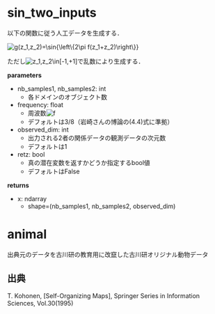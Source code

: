 # sin_two_inputs
以下の関数に従う人工データを生成する．

<img src="https://latex.codecogs.com/gif.latex?g(z_1,z_2)=\sin{\left\{2\pi&space;f(z_1&plus;z_2)\right\}}" title="g(z_1,z_2)=\sin{\left\{2\pi f(z_1+z_2)\right\}}" />

ただし<img src="https://latex.codecogs.com/gif.latex?z_1,z_2\in[-1,&plus;1]" title="z_1,z_2\in[-1,+1]" />で乱数により生成する．

**parameters**
- nb_samples1, nb_samples2: int
   - 各ドメインのオブジェクト数
- frequency: float
   - 周波数<img src="https://latex.codecogs.com/gif.latex?f" title="f" />
   - デフォルトは3/8（岩崎さんの博論の(4.4)式に準拠）
- observed_dim: int
   - 出力される2者の関係データの観測データの次元数
   - デフォルトは1
- retz: bool
   - 真の潜在変数を返すかどうか指定するbool値
   - デフォルトはFalse
   
   
**returns**
- x: ndarray
   - shape=(nb_samples1, nb_samples2, observed_dim)
   
   
# animal
出典元のデータを古川研の教育用に改竄した古川研オリジナル動物データ

## 出典
T. Kohonen, [Self-Organizing Maps], Springer Series in Information Sciences, Vol.30(1995)
